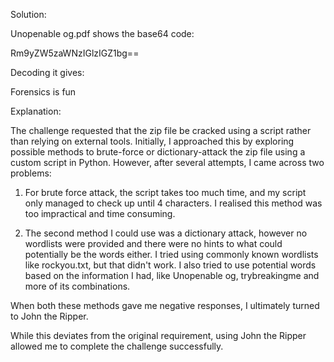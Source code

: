 Solution:

Unopenable og.pdf shows the base64 code: 

Rm9yZW5zaWNzIGlzIGZ1bg==

Decoding it gives:

Forensics is fun

Explanation: 


The challenge requested that the zip file be cracked using a script rather than relying on external tools. Initially, I approached this by exploring possible methods to brute-force or dictionary-attack the zip file using a custom script in Python. However, after several attempts, I came across two problems:

1. For brute force attack, the script takes too much time, and my script only managed to check up until 4 characters. I realised this method was too impractical and time consuming.

2. The second method I could use was a dictionary attack, however no wordlists were provided and there were no hints to what could potentially be the words either. I tried using commonly known wordlists like rockyou.txt, but that didn't work. I also tried to use potential words based on the information I had, like Unopenable og, trybreakingme and more of its combinations.



When both these methods gave me negative responses, I ultimately turned to John the Ripper.

While this deviates from the original requirement, using John the Ripper allowed me to complete the challenge successfully.
